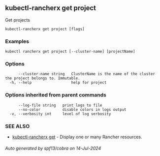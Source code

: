 ## kubectl-rancherx get project

Get projects

```
kubectl-rancherx get project [flags]
```

### Examples

```
kubectl rancherx get project [--cluster-name] [projectName]
```

### Options

```
      --cluster-name string   ClusterName is the name of the cluster the project belongs to. Immutable.
  -h, --help                  help for project
```

### Options inherited from parent commands

```
      --log-file string   print logs to file
      --no-color          disable colors in logs output
  -v, --verbosity int     level of log verbosity
```

### SEE ALSO

* [kubectl-rancherx get](kubectl-rancherx_get.md)	 - Display one or many Rancher resources.

###### Auto generated by spf13/cobra on 14-Jul-2024
